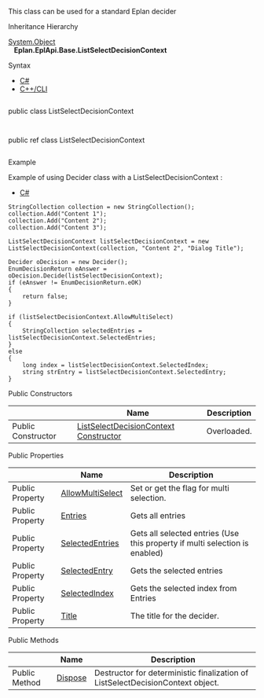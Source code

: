 This class can be used for a standard Eplan decider

Inheritance Hierarchy

[System.Object](#)  
   **Eplan.EplApi.Base.ListSelectDecisionContext**

Syntax

* [C#](#i-syntax-CS)
* [C++/CLI](#i-syntax-CPP2005)

```
```
public class ListSelectDecisionContext
```
```

```
```
public ref class ListSelectDecisionContext
```
```

Example

Example of using Decider class with a ListSelectDecisionContext :

* [C#](#i-tab-content-45801c48-a94c-46b9-9604-963e3a777479)

```
StringCollection collection = new StringCollection();
collection.Add("Content 1");
collection.Add("Content 2");
collection.Add("Content 3");

ListSelectDecisionContext listSelectDecisionContext = new ListSelectDecisionContext(collection, "Content 2", "Dialog Title");

Decider oDecision = new Decider();
EnumDecisionReturn eAnswer = oDecision.Decide(listSelectDecisionContext);
if (eAnswer != EnumDecisionReturn.eOK)
{
    return false;
}

if (listSelectDecisionContext.AllowMultiSelect)
{
    StringCollection selectedEntries = listSelectDecisionContext.SelectedEntries;
}
else
{
    long index = listSelectDecisionContext.SelectedIndex;
    string strEntry = listSelectDecisionContext.SelectedEntry;
}

```

Public Constructors

|  | Name | Description |
| --- | --- | --- |
| Public Constructor | [ListSelectDecisionContext Constructor](Eplan.EplApi.Baseu~Eplan.EplApi.Base.ListSelectDecisionContext~_ctor.html) | Overloaded. |





Public Properties

|  | Name | Description |
| --- | --- | --- |
| Public Property | [AllowMultiSelect](Eplan.EplApi.Baseu~Eplan.EplApi.Base.ListSelectDecisionContext~AllowMultiSelect.html) | Set or get the flag for multi selection. |
| Public Property | [Entries](Eplan.EplApi.Baseu~Eplan.EplApi.Base.ListSelectDecisionContext~Entries.html) | Gets all entries |
| Public Property | [SelectedEntries](Eplan.EplApi.Baseu~Eplan.EplApi.Base.ListSelectDecisionContext~SelectedEntries.html) | Gets all selected entries (Use this property if multi selection is enabled) |
| Public Property | [SelectedEntry](Eplan.EplApi.Baseu~Eplan.EplApi.Base.ListSelectDecisionContext~SelectedEntry.html) | Gets the selected entries |
| Public Property | [SelectedIndex](Eplan.EplApi.Baseu~Eplan.EplApi.Base.ListSelectDecisionContext~SelectedIndex.html) | Gets the selected index from Entries |
| Public Property | [Title](Eplan.EplApi.Baseu~Eplan.EplApi.Base.ListSelectDecisionContext~Title.html) | The title for the decider. |



Public Methods

|  | Name | Description |
| --- | --- | --- |
| Public Method | [Dispose](Eplan.EplApi.Baseu~Eplan.EplApi.Base.ListSelectDecisionContext~Dispose().html) | Destructor for deterministic finalization of ListSelectDecisionContext object. |
